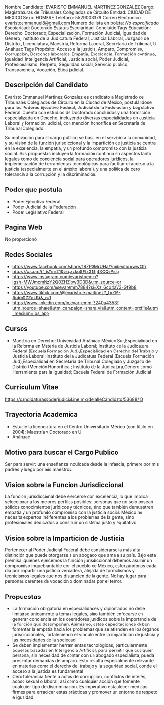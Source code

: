 Nombre Candidato: EVARISTO EMMANUEL MARTINEZ GONZALEZ
Cargo: Magistraturas de Tribunales Colegiados de Circuito
Entidad: CIUDAD DE MEXICO
Sexo: HOMBRE
Telefono: 5529003379
Correo Electronico: evaristoemmanuel8@gmail.com
Numero de lista en boleta: *No especificado*
Escolaridad: Doctorado
Estatus Escolaridad: Concluido
Tags Educación: Derecho, Doctorado, Especialización, Formación Judicial, Igualdad de Género, Instituto de la Judicatura Federal, Justicia Laboral, Juzgado de Distrito., Licenciatura, Maestría, Reforma Laboral, Secretaría de Tribunal, U. Anáhuac
Tags Propósito: Acceso a la justicia, Amparo, Compromiso, Corrupción, Derechos laborales, Empatía, Excelencia, Formación continua, Igualdad, Inteligencia Artificial, Justicia social, Poder Judicial, Profesionalismo, Respeto, Seguridad social, Servicio público, Transparencia, Vocación, Ética judicial.


## Descripción del Candidato 

Evaristo Emmanuel Martinez Gonzalez es candidato a Magistrado de Tribunales Colegiados de Circuito en la Ciudad de México, postulándose para los Poderes Ejecutivo Federal, Judicial de la Federación y Legislativo Federal. Cuenta con estudios de Doctorado concluidos y una formación especializada en Derecho, incluyendo diversas especialidades en Justicia Laboral y formación judicial, con mención honorífica en Secretaría de Tribunal Colegiado.

Su motivación para el cargo público se basa en el servicio a la comunidad, y su visión de la función jurisdiccional y la impartición de justicia se centra en la excelencia, la empatía, y un profundo compromiso con la justicia social. Sus propuestas incluyen la formación continua en aspectos tanto legales como de conciencia social para operadores jurídicos, la implementación de herramientas tecnológicas para facilitar el acceso a la justicia (especialmente en el ámbito laboral), y una política de cero tolerancia a la corrupción y la discriminación.


## Poder que postula

- Poder Ejecutivo Federal
- Poder Judicial de la Federación
- Poder Legislativo Federal


## Pagina Web

No proporcionó


## Redes Sociales

- https://www.facebook.com/share/18ZP3MrUHa/?mibextid=wwXIfr
- https://x.com/tf_is?s=21&t=qxzkq9FIz318j4XCQrPsIg
- https://www.instagram.com/evaristoemm?igsh=MWJmcmNzY2Q0ZHZibw3D3D&utm_source=qr
- https://youtube.com/@evaremm7884?si=Xz_6co4aV3-Gf9b8
- https://www.tiktok.com/@evaristo.e.martinez?_t=ZM-8ubbRZZeLBt&_r=1
- https://www.linkedin.com/in/evar-emm-2240a4353?utm_source=share&utm_campaign=share_via&utm_content=profile&utm_medium=ios_app


## Cursos

- Maestría en Derecho; Universidad Anáhuac México Sur,Especialidad en la Reforma en Materia de Justicia Laboral; Instituto de la Judicatura Federal (Escuela Formación Jud),Especialidad en Derecho del Trabajo y Justicia Laboral; Instituto de la Judicatura Federal (Escuela Formación Jud),Especialidad en Secretaría de Tribunal Colegiado y Juzgado de Distrito (Mención Honorífica); Instituto de la Judicatura,Género como Herramienta para la Igualdad; Escuela Federal de Formación Judicial


## Curriculum Vitae

https://candidaturaspoderjudicial.ine.mx/detalleCandidato/53688/10


## Trayectoria Academica

- Estudié la licenciatura en el Centro Universitario México (con título en 2004); Maestría y Doctorado en U
- Anáhuac


## Motivo para buscar el Cargo Publico

Ser para servir: una enseñanza inculcada desde la infancia, primero por mis padres y luego por mis maestros.


## Vision sobre la Funcion Jurisdiccional

La función jurisdiccional debe ejercerse con excelencia, lo que implica seleccionar a los mejores perfiles posibles: personas que no solo posean sólidos conocimientos jurídicos y técnicos, sino que también demuestren empatía y un profundo compromiso con la justicia social. México no necesita expertos indiferentes a los problemas de la gente, sino profesionales dedicados a construir un sistema justo y equitativo


## Vision sobre la Imparticion de Justicia

Pertenecer al Poder Judicial Federal debe considerarse la más alta distinción que puede otorgarse a un abogado que ama a su país. Bajo esta premisa, quienes ejercemos la función jurisdiccional debemos asumir un compromiso inquebrantable con el pueblo de México, esforzándonos cada día por impartir una justicia verdadera, alejada de formalismos y tecnicismos legales que nos distancien de la gente. No hay lugar para personas carentes de vocación o dominadas por el temor.


## Propuestas

- La formación obligatoria en especialidades y diplomados no debe limitarse únicamente a temas legales, sino también enfocarse en generar conciencia en los operadores jurídicos sobre la importancia de la función que desempeñan. Asimismo, estas capacitaciones deben fomentar la empatía hacia los problemas que se atienden en los órganos jurisdiccionales, fortaleciendo el vínculo entre la impartición de justicia y las necesidades de la sociedad
- Se deben implementar herramientas tecnológicas, particularmente aquellas basadas en Inteligencia Artificial, para permitir que cualquier persona, sin necesidad de contar con un abogado especialista, pueda presentar demandas de amparo. Esto resulta especialmente relevante en materias como el derecho del trabajo y la seguridad social, donde el acceso a la justicia es fundamental
- Cero tolerancia frente a actos de corrupción, conflictos de interés, acoso sexual o laboral, así como cualquier acción que fomente cualquier tipo de discriminación. Es imperativo establecer medidas firmes para erradicar estas prácticas y promover un entorno de respeto e igualdad

